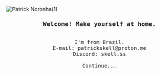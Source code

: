 ![Patrick Noronha(1)](https://github.com/patricknss/patricknss/assets/78814591/be2ea233-2246-4efd-ba28-f5fb755ba474)
<h3 align="center">
<samp> Welcome! Make yourself at home.</samp>
</h3>
<p align="center"> 
  <samp>
    <br>
    I'm from Brazil.
    <br>
    E-mail: patrickskell@proton.me
    <br>
    Discord: skell.ss
    <br>
    <br>
    Continue...
   
  </samp>
</p>





